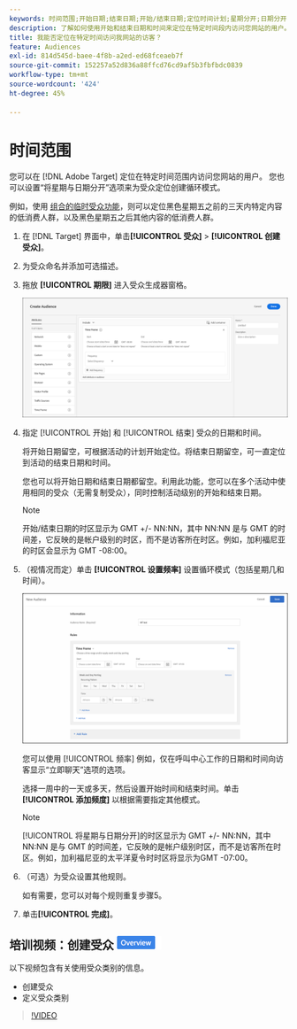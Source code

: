 ```yaml
---
keywords: 时间范围;开始日期;结束日期;开始/结束日期;定位时间计划;星期分开;日期分开;分开
description: 了解如何使用开始和结束日期和时间来定位在特定时间段内访问您网站的用户。
title: 我能否定位在特定时间访问我网站的访客？
feature: Audiences
exl-id: 814d545d-baee-4f8b-a2ed-ed68fceaeb7f
source-git-commit: 152257a52d836a88ffcd76cd9af5b3fbfbdc0839
workflow-type: tm+mt
source-wordcount: '424'
ht-degree: 45%

---
```


# 时间范围

您可以在 [!DNL Adobe Target] 定位在特定时间范围内访问您网站的用户。 您也可以设置“将星期与日期分开”选项来为受众定位创建循环模式。

例如，使用 [组合的临时受众功能](/help/main/c-target/combining-multiple-audiences.md#concept_A7386F1EA4394BD2AB72399C225981E5)，则可以定位黑色星期五之前的三天内特定内容的低消费人群，以及黑色星期五之后其他内容的低消费人群。

1. 在 [!DNL Target] 界面中，单击&#x200B;**[!UICONTROL 受众]** > **[!UICONTROL 创建受众]**。
1. 为受众命名并添加可选描述。
1. 拖放 **[!UICONTROL 期限]** 进入受众生成器窗格。

   ![](assets/target_timeframe_dialog.png)

1. 指定 [!UICONTROL 开始] 和 [!UICONTROL 结束] 受众的日期和时间。

   将开始日期留空，可根据活动的计划开始定位。将结束日期留空，可一直定位到活动的结束日期和时间。

   您也可以将开始日期和结束日期都留空。利用此功能，您可以在多个活动中使用相同的受众（无需复制受众），同时控制活动级别的开始和结束日期。

   >[!NOTE]
   >
   >开始/结束日期的时区显示为 GMT +/- NN:NN，其中 NN:NN 是与 GMT 的时间差，它反映的是帐户级别的时区，而不是访客所在时区。例如，加利福尼亚的时区会显示为 GMT -08:00。

1. （视情况而定）单击 **[!UICONTROL 设置频率]** 设置循环模式（包括星期几和时间）。

   ![将星期与日期分开](assets/week_and_day_parting.png)

   您可以使用 [!UICONTROL 频率] 例如，仅在呼叫中心工作的日期和时间向访客显示“立即聊天”选项的选项。

   选择一周中的一天或多天，然后设置开始时间和结束时间。单击 **[!UICONTROL 添加频度]** 以根据需要指定其他模式。

   >[!NOTE]
   >
   >[!UICONTROL 将星期与日期分开]的时区显示为 GMT +/- NN:NN，其中 NN:NN 是与 GMT 的时间差，它反映的是帐户级别时区，而不是访客所在时区。例如，加利福尼亚的太平洋夏令时时区将显示为GMT -07:00。

1. （可选）为受众设置其他规则。

   如有需要，您可以对每个规则重复步骤5。

1. 单击&#x200B;**[!UICONTROL 完成]**。

## 培训视频：创建受众 ![概述徽章](/help/main/assets/overview.png)

以下视频包含有关使用受众类别的信息。

* 创建受众
* 定义受众类别

>[!VIDEO](https://video.tv.adobe.com/v/17392)
